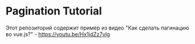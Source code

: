 # Pagination Tutorial

Этот репозиторий содержит пример из видео "Как сделать пагинацию во vue.js?" - https://youtu.be/Hx1jdZz7vlg